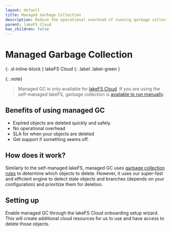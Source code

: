 ```yaml
---
layout: default
title: Managed Garbage Collection
description: Reduce the operational overhead of running garbage collection manually.
parent: lakeFS Cloud
has_children: false
---
```


# Managed Garbage Collection
{: .d-inline-block }
lakeFS Cloud
{: .label .label-green }

{: .note}
> Managed GC is only available for [lakeFS Cloud](../cloud/). 
If you are using the self-managed lakeFS, garbage collection is [available to run manually](../howto/garbage-collection-index.md).

## Benefits of using managed GC
* Expired objects are deleted quickly and safely.
* No operational overhead
* SLA for when your objects are deleted
* Get support if something seems off.

## How does it work?
Similarly to the self-managed lakeFS, managed GC uses [garbage collection rules](../howto/garbage-collection-index.md) to determine which objects to delete.
However, it uses our super-fast and efficient engine to detect stale objects and branches (depends on your configuration) and prioritize them for deletion.

## Setting up
Enable managed GC through the lakeFS Cloud onboarding setup wizard.
This will create additional cloud resources for us to use and have access to delete those objects.
